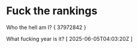 # Fuck the rankings

Who the hell am I?
{ 37972842 }

What fucking year is it?
[ 2025-06-05T04:03:20Z ]
